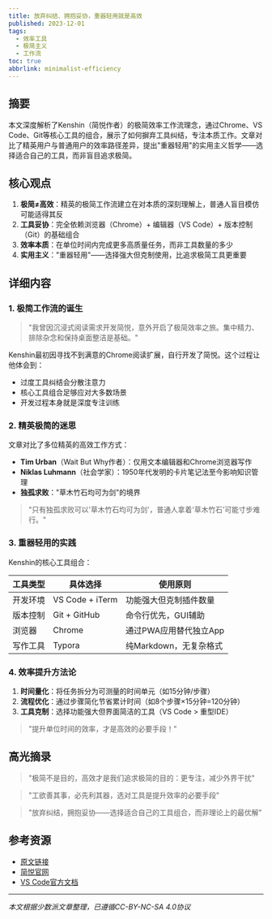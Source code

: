 ```yaml
---
title: 放弃纠结、拥抱妥协，重器轻用就是高效
published: 2023-12-01
tags:
  - 效率工具
  - 极简主义
  - 工作流
toc: true
abbrlink: minimalist-efficiency
---
```



## 摘要

本文深度解析了Kenshin（简悦作者）的极简效率工作流理念，通过Chrome、VS Code、Git等核心工具的组合，展示了如何摒弃工具纠结，专注本质工作。文章对比了精英用户与普通用户的效率路径差异，提出"重器轻用"的实用主义哲学——选择适合自己的工具，而非盲目追求极简。

## 核心观点

1. **极简≠高效**：精英的极简工作流建立在对本质的深刻理解上，普通人盲目模仿可能适得其反
2. **工具妥协**：完全依赖浏览器（Chrome）+ 编辑器（VS Code）+ 版本控制（Git）的基础组合
3. **效率本质**：在单位时间内完成更多高质量任务，而非工具数量的多少
4. **实用主义**："重器轻用"——选择强大但克制使用，比追求极简工具更重要

## 详细内容

### 1. 极简工作流的诞生

> "我曾因沉浸式阅读需求开发简悦，意外开启了极简效率之旅。集中精力、排除杂念和保持桌面整洁是基础。"

Kenshin最初因寻找不到满意的Chrome阅读扩展，自行开发了简悦。这个过程让他体会到：
- 过度工具纠结会分散注意力
- 核心工具组合足够应对大多数场景
- 开发过程本身就是深度专注训练

### 2. 精英极简的迷思

文章对比了多位精英的高效工作方式：

- **Tim Urban**（Wait But Why作者）：仅用文本编辑器和Chrome浏览器写作
- **Niklas Luhmann**（社会学家）：1950年代发明的卡片笔记法至今影响知识管理
- **独孤求败**："草木竹石均可为剑"的境界

> "只有独孤求败可以'草木竹石均可为剑'，普通人拿着'草木竹石'可能寸步难行。"

### 3. 重器轻用的实践

Kenshin的核心工具组合：

| 工具类型 | 具体选择 | 使用原则 |
|---------|---------|---------|
| 开发环境 | VS Code + iTerm | 功能强大但克制插件数量 |
| 版本控制 | Git + GitHub | 命令行优先，GUI辅助 |
| 浏览器 | Chrome | 通过PWA应用替代独立App |
| 写作工具 | Typora | 纯Markdown，无复杂格式 |

### 4. 效率提升方法论

1. **时间量化**：将任务拆分为可测量的时间单元（如15分钟/步骤）
2. **流程优化**：通过步骤简化节省累计时间（如8个步骤×15分钟=120分钟）
3. **工具克制**：选择功能强大但界面简洁的工具（VS Code > 重型IDE）

> "提升单位时间的效率，才是高效的必要手段！"

## 高光摘录

> "极简不是目的，高效才是我们追求极简的目的：更专注，减少外界干扰"

> "工欲善其事，必先利其器，选对工具是提升效率的必要手段"

> "放弃纠结，拥抱妥协——选择适合自己的工具组合，而非理论上的最优解"

## 参考资源

- [原文链接](https://sspai.com/post/71576)
- [简悦官网](https://simpread.pro/)
- [VS Code官方文档](https://code.visualstudio.com/docs)

---

*本文根据少数派文章整理，已遵循CC-BY-NC-SA 4.0协议*